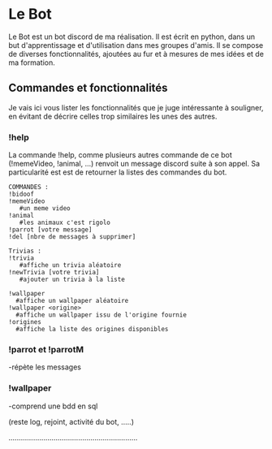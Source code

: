 # Le Bot

Le Bot est un bot discord de ma réalisation.
Il est écrit en python, dans un but d'apprentissage et d'utilisation dans mes groupes d'amis.
Il se compose de diverses fonctionnalités, ajoutées au fur et à mesures de mes idées et de ma formation.

## Commandes et fonctionnalités

Je vais ici vous lister les fonctionnalités que je juge intéressante à souligner, en évitant de décrire celles trop similaires les unes des autres.


### !help

La commande !help, comme plusieurs autres commande de ce bot (!memeVideo, !animal, ...) renvoit un message discord suite à son appel.
Sa particularité est est de retourner la listes des commandes du bot.


``` 
COMMANDES :
!bidoof
!memeVideo
   #un meme video
!animal
   #les animaux c'est rigolo
!parrot [votre message]
!del [nbre de messages à supprimer]

Trivias :
!trivia
   #affiche un trivia aléatoire
!newTrivia [votre trivia]
   #ajouter un trivia à la liste

!wallpaper
  #affiche un wallpaper aléatoire
!wallpaper <origine>
  #affiche un wallpaper issu de l'origine fournie
!origines
  #affiche la liste des origines disponibles
```


### !parrot et !parrotM
-répète les messages


### !wallpaper
-comprend une bdd en sql 



(reste log, rejoint, activité du bot, .....)

...............................................................



